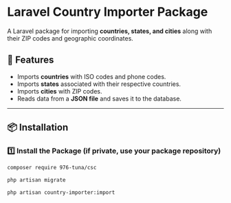 # Laravel Country Importer Package

A Laravel package for importing **countries, states, and cities** along with their ZIP codes and geographic coordinates.

## 🚀 Features
- Imports **countries** with ISO codes and phone codes.
- Imports **states** associated with their respective countries.
- Imports **cities** with ZIP codes.
- Reads data from a **JSON file** and saves it to the database.

---

## 📦 Installation

### 1️⃣ Install the Package (if private, use your package repository)
```bash
composer require 976-tuna/csc

php artisan migrate

php artisan country-importer:import
